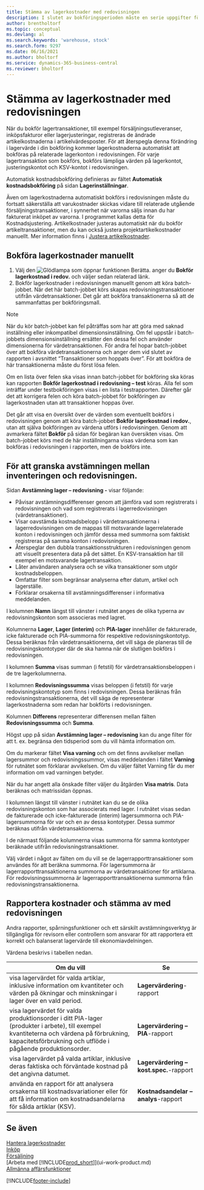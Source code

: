 ```yaml
---
title: Stämma av lagerkostnader med redovisningen
description: I slutet av bokföringsperioden måste en serie uppgifter för kostnadskontroll och revision utföras så att ett korrekt och balanserat lagervärde rapporteras.
author: brentholtorf
ms.topic: conceptual
ms.devlang: al
ms.search.keywords: 'warehouse, stock'
ms.search.form: 9297
ms.date: 06/16/2021
ms.author: bholtorf
ms.service: dynamics-365-business-central
ms.reviewer: bholtorf
---
```

# <a name="reconcile-inventory-costs-with-the-general-ledger"></a>Stämma av lagerkostnader med redovisningen

När du bokför lagertransaktioner, till exempel försäljningsutleveranser, inköpsfakturor eller lagerjusteringar, registreras de ändrade artikelkostnaderna i artikelvärdesposter. För att återspegla denna förändring i lagervärde i din bokföring kommer lagerkostnaderna automatiskt att bokföras på relaterade lagerkonton i redovisningen. För varje lagertransaktion som bokförs, bokförs lämpliga värden på lagerkontot, justeringskontot och KSV-kontot i redovisningen.

Automatisk kostnadsbokföring definieras av fältet **Automatisk kostnadsbokföring** på sidan **Lagerinställningar**.

Även om lagerkostnaderna automatiskt bokförs i redovisningen måste du fortsatt säkerställa att varukostnader skickas vidare till relaterade utgående försäljningstransaktioner, i synnerhet när varorna säljs innan du har fakturerat inköpet av varorna. I programmet kallas detta för Kostnadsjustering. Artikelkostnader justeras automatiskt när du bokför artikeltransaktioner, men du kan också justera projektartikelkostnader manuellt. Mer information finns i [Justera artikelkostnader](inventory-how-adjust-item-costs.md).

## <a name="to-post-inventory-costs-manually"></a>Bokföra lagerkostnader manuellt

1. Välj den ![Glödlampa som öppnar funktionen Berätta.](media/ui-search/search_small.png "Berätta för mig vad du vill göra") anger du **Bokför lagerkostnad i redov.** och väljer sedan relaterad länk.
2. Bokför lagerkostnader i redovisningen manuellt genom att köra batch-jobbet. När det här batch-jobbet körs skapas redovisningstransaktioner utifrån värdetransaktioner. Det går att bokföra transaktionerna så att de sammanfattas per bokföringsmall.

> [!NOTE]  
> När du kör batch-jobbet kan fel påträffas som har att göra med saknad inställning eller inkompatibel dimensionsinställning. Om fel uppstår i batch-jobbets dimensionsinställning ersätter den dessa fel och använder dimensionerna för värdetransaktionen. För andra fel hopar batch-jobbet över att bokföra värdetransaktionerna och anger dem vid slutet av rapporten i avsnittet “Transaktioner som hoppats över”. För att bokföra de här transaktionerna måste du först lösa felen.

Om en lista över felen ska visas innan batch-jobbet för bokföring ska köras kan rapporten **Bokför lagerkostnad i redovisning – test** köras. Alla fel som inträffar under testbokföringen visas i en lista i testrapporten. Därefter går det att korrigera felen och köra batch-jobbet för bokföringen av lagerkostnaden utan att transaktioner hoppas över.

Det går att visa en översikt över de värden som eventuellt bokförs i redovisningen genom att köra batch-jobbet **Bokför lagerkostnad i redov.**, utan att själva bokföringen av värdena utförs i redovisningen. Genom att avmarkera fältet **Bokför** på sidan för begäran kan översikten visas. Om batch-jobbet körs med de här inställningarna visas värdena som kan bokföras i redovisningen i rapporten, men de bokförs inte.

## <a name="to-audit-the-reconciliation-between-the-inventory-ledger-and-the-general-ledger"></a>För att granska avstämningen mellan inventeringen och redovisningen.
Sidan **Avstämning lager – redovisning -** visar följande:

- Påvisar avstämningsdifferenser genom att jämföra vad som registrerats i redovisningen och vad som registrerats i lagerredovisningen (värdetransaktioner).
- Visar oavstämda kostnadsbelopp i värdetransaktionerna i lagerredovisningen om de mappas till motsvarande lagerrelaterade konton i redovisningen och jämför dessa med summorna som faktiskt registreras på samma konton i redovisningen.
- Återspeglar den dubbla transaktionsstrukturen i redovisningen genom att visuellt presentera data på det sättet. En KSV-transaktion har till exempel en motsvarande lagertransaktion.
- Låter användaren analysera och se vilka transaktioner som utgör kostnadsbeloppen.
- Omfattar filter som begränsar analyserna efter datum, artikel och lagerställe.
- Förklarar orsakerna till avstämningsdifferenser i informativa meddelanden.


I kolumnen **Namn** längst till vänster i rutnätet anges de olika typerna av redovisningskonton som associeras med lagret.

Kolumnerna **Lager**, **Lager (interim)** och **PIA-lager** innehåller de fakturerade, icke fakturerade och PIA-summorna för respektive redovisningskontotyp. Dessa beräknas från värdetransaktionerna, det vill säga de planeras till de redovisningskontotyper där de ska hamna när de slutligen bokförs i redovisningen.

I kolumnen **Summa** visas summan (i fetstil) för värdetransaktionsbeloppen i de tre lagerkolumnerna.

I kolumnen **Redovisningssumma** visas beloppen (i fetstil) för varje redovisningskontotyp som finns i redovisningen. Dessa beräknas från redovisningstransaktionerna, det vill säga de representerar lagerkostnaderna som redan har bokförts i redovisningen.

Kolumnen **Differens** representerar differensen mellan fälten **Redovisningssumma** och **Summa**.

Högst upp på sidan **Avstämning lager – redovisning** kan du ange filter för att t. ex. begränsa den tidsperiod som du vill hämta information om.

Om du markerar fältet **Visa varning** och om det finns avvikelser mellan lagersummor och redovisningssummor, visas meddelanden i fältet **Varning** för rutnätet som förklarar avvikelsen. Om du väljer fältet Varning får du mer information om vad varningen betyder.

När du har angett alla önskade filter väljer du åtgärden **Visa matris**. Data beräknas och matrissidan öppnas.

I kolumnen längst till vänster i rutnätet kan du se de olika redovisningskonton som har associerats med lager. I rutnätet visas sedan de fakturerade och icke-fakturerade (interim) lagersummorna och PIA-lagersummorna för var och en av dessa kontotyper. Dessa summor beräknas utifrån värdetransaktionerna.

I de närmast följande kolumnerna visas summorna för samma kontotyper beräknade utifrån redovisningstransaktioner.

Välj värdet i något av fälten om du vill se de lagerrapporttransaktioner som användes för att beräkna summorna. För lagersummorna är lagerrapporttransaktionerna summorna av värdetransaktioner för artiklarna. För redovisningssummorna är lagerrapporttransaktionerna summorna från redovisningstransaktionerna.

## <a name="reporting-costs-and-reconciling-with-the-general-ledger"></a>Rapportera kostnader och stämma av med redovisningen
Andra rapporter, spårningsfunktioner och ett särskilt avstämningsverktyg är tillgängliga för revisorn eller controllern som ansvarar för att rapportera ett korrekt och balanserat lagervärde till ekonomiavdelningen.

Värdena beskrivs i tabellen nedan.    

|**Om du vill**|**Se**|  
|------------|-------------|  
|visa lagervärdet för valda artiklar, inklusive information om kvantiteter och värden på ökningar och minskningar i lager över en vald period.|**Lagervärdering**-rapport|  
|visa lagervärdet för valda produktionsorder i ditt PIA-lager (produkter i arbete), till exempel kvantiteterna och värdena på förbrukning, kapacitetsförbrukning och utflöde i pågående produktionsorder.|**Lagervärdering – PIA**-rapport|  
|visa lagervärdet på valda artiklar, inklusive deras faktiska och förväntade kostnad på det angivna datumet.|**Lagervärdering – kost.spec.**-rapport|  
|använda en rapport för att analysera orsakerna till kostnadsvariationer eller för att få information om kostnadsandelarna för sålda artiklar (KSV).|**Kostnadsandelar – analys**-rapport|  

## <a name="see-also"></a>Se även
[Hantera lagerkostnader](finance-manage-inventory-costs.md)  
[Inköp](purchasing-manage-purchasing.md)  
[Försäljning](sales-manage-sales.md)    
[Arbeta med [!INCLUDE[prod_short](includes/prod_short.md)]](ui-work-product.md)  
[Allmänna affärsfunktioner](ui-across-business-areas.md)


[!INCLUDE[footer-include](includes/footer-banner.md)]

